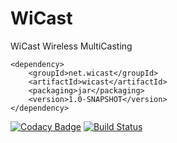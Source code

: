 # WiCast

WiCast Wireless MultiCasting

	<dependency>
		<groupId>net.wicast</groupId>
		<artifactId>wicast</artifactId>
		<packaging>jar</packaging>
		<version>1.0-SNAPSHOT</version>
	</dependency>
	
[![Codacy Badge](https://api.codacy.com/project/badge/Grade/3e7b555e65ed48059bb1bd88d40a1d57)](https://www.codacy.com/app/Martin-Spamer/wicast?utm_source=github.com&amp;utm_medium=referral&amp;utm_content=Martin-Spamer/wicast&amp;utm_campaign=Badge_Grade)
[![Build Status](https://travis-ci.org/Martin-Spamer/wicast.svg?branch=master)](https://travis-ci.org/Martin-Spamer/wicast)